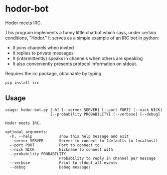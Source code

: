 hodor-bot
=========

Hodor meets IRC.

This program implements a funny little chatbot which says, under
certain conditions, "Hodor."  It serves as a simple example of an IRC
bot in python:

* It joins channels when invited
* It replies to private messages
* It (intermittently) speaks in channels when others are speaking
* It also conveniently presents protocol information on stdout.

Requires the irc package, obtainable by typing

    pip install irc

Usage
-----

    usage: hodor-bot.py [-h] [--server SERVER] [--port PORT] [--nick NICK]
                        [--probability PROBABILITY] [--verbose] [--debug]
    
    Hodor meets IRC.
    
    optional arguments:
      -h, --help            show this help message and exit
      --server SERVER       Server to connect to (defaults to localhost)
      --port PORT           Port to connect to
      --nick NICK           Nickname to connect with
      --probability PROBABILITY
                            Probability to reply in channel per message
      --verbose             Print to stdout all events
      --debug               Debug messages
    
